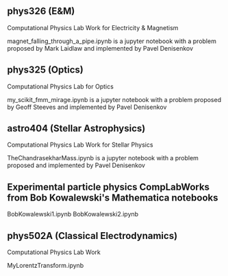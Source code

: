 ## phys326 (E&M)
Computational Physics Lab Work for Electricity & Magnetism

magnet_falling_through_a_pipe.ipynb is a jupyter notebook with a problem proposed by Mark Laidlaw and implemented by Pavel Denisenkov

## phys325 (Optics)
Computational Physics Lab for Optics

my_scikit_fmm_mirage.ipynb is a jupyter notebook with a problem proposed by Geoff Steeves and implemented by Pavel Denisenkov

## astro404 (Stellar Astrophysics)
Computational Physics Lab Work for Stellar Physics

TheChandrasekharMass.ipynb is a jupyter notebook with a problem proposed and implemented by Pavel Denisenkov

## Experimental particle physics CompLabWorks from Bob Kowalewski's Mathematica notebooks

BobKowalewski1.ipynb
BobKowalewski2.ipynb

## phys502A (Classical Electrodynamics)
Computational Physics Lab Work

MyLorentzTransform.ipynb
